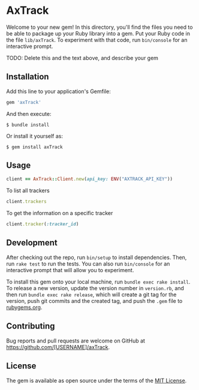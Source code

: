 # AxTrack

Welcome to your new gem! In this directory, you'll find the files you need to be able to package up your Ruby library into a gem. Put your Ruby code in the file `lib/axTrack`. To experiment with that code, run `bin/console` for an interactive prompt.

TODO: Delete this and the text above, and describe your gem

## Installation

Add this line to your application's Gemfile:

```ruby
gem 'axTrack'
```

And then execute:

    $ bundle install

Or install it yourself as:

    $ gem install axTrack

## Usage

```ruby
client == AxTrack::Client.new(api_key: ENV("AXTRACK_API_KEY"))
```

To list all trackers
```ruby
client.trackers
```


To get the information on a specific tracker
```ruby
client.tracker(:tracker_id)
```

## Development

After checking out the repo, run `bin/setup` to install dependencies. Then, run `rake test` to run the tests. You can also run `bin/console` for an interactive prompt that will allow you to experiment.

To install this gem onto your local machine, run `bundle exec rake install`. To release a new version, update the version number in `version.rb`, and then run `bundle exec rake release`, which will create a git tag for the version, push git commits and the created tag, and push the `.gem` file to [rubygems.org](https://rubygems.org).

## Contributing

Bug reports and pull requests are welcome on GitHub at https://github.com/[USERNAME]/axTrack.

## License

The gem is available as open source under the terms of the [MIT License](https://opensource.org/licenses/MIT).
